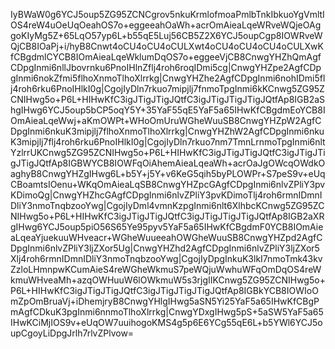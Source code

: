 IyBWaW0g6YCJ5oup5ZG95ZCNCgrov5nkuKrmlofmoaPmlbTnkIbkuoYgVmltIOS4reW4uOeUqOeahOS7o+eggeeahOaWh+acrOmAieaLqeWRveWQjeOAggoKIyMg5Z+65LqO57yp6L+b55qE5Luj56CB5Z2X6YCJ5oupCgp8IOWRveWQjCB8IOaPj+i/hyB8Cnwt4oCU4oCU4oCULXwt4oCU4oCU4oCU4oCULXwKfCBgdmlCYCB8IOmAieaLqeWklumDqOS7o+eggeeVjCB8CnwgYHZhQmAgfCDpgInmi6nllJbovrnku6PnoIHlnZflj4roh6roqIDmi5cg|CnwgYHZpe2AgfCDpgInmi6nokZfmi5flhoXnmoTlhoXlrrkg|CnwgYHZhe2AgfCDpgInmi6nohIDmi5flj4roh6rku6PnoIHlkI0g|CgojIyDln7rkuo7mipjlj7fnmoTpgInmi6kKCnwg5ZG95ZCNIHwg5o+P6L+HIHwKfC3igJTigJTigJQtfC3igJTigJTigJTigJQtfAp8IGB2aShgIHwg6YCJ5oup5bCP5oqY5Y+35YaF55qE5YaF5a65IHwKfCBgdmEoYCB8IOmAieaLqeWwj+aKmOWPt+WHoOmUruWGheWuuSB8CnwgYHZpW2AgfCDpgInmi6nkuK3mipjlj7flhoXnmoTlhoXlrrkg|CnwgYHZhW2AgfCDpgInmi6nkuK3mipjlj7flj4roh6rku6PnoIHlkI0g|CgojIyDln7rkuo7nm7TmnLrnmoTpgInmi6nltYzlrrUKCnwg5ZG95ZCNIHwg5o+P6L+HIHwKfC3igJTigJTigJQtfC3igJTigJTigJTigJQtfAp8IGBWYCB8IOWFqOiAhemAieaLqeaWh+acrOaJgOWcqOWdkOaghyB8CnwgYHZgIHwg6L+b5Y+j5Y+v6KeG5qih5byPLOWPr+S7peS9v+eUqCBoamtsIOenu+WKqOmAieaLqSB8CnwgYHZpcGAgfCDpgInmi6nlvZPliY3pvKDimoQg|CnwgYHZhcGAgfCDpgInmi6nlvZPliY3pvKDimoTlj4roh6rmnIDmnIDliY3nmoTnqbzooYwg|CgojIyDml4vmnKzpgInmi6nlt6XlhbcKCnwg5ZG95ZCNIHwg5o+P6L+HIHwKfC3igJTigJTigJQtfC3igJTigJTigJTigJQtfAp8IGB2aXRgIHwg6YCJ5oup5piO56S65Ye95pyv5YaF5a65IHwKfCBgdmF0YCB8IOmAieaLqeaYjuekuuWHveacr+WGheWuueeahOWGheWuuSB8CnwgYHZpd2AgfCDpgInmi6nlvZPliY3ljZXor5Ug|CnwgYHZhd2AgfCDpgInmi6nlvZPliY3ljZXor5Xlj4roh6rmnIDmnIDliY3nmoTnqbzooYwg|CgojIyDpgInkuK3lkI7nmoTmk43kvZzloLHmnpwKCumAieS4reWGheWkmuS7peWQjuWwhuWFqOmDqOS4reWkmuWHveaMh+azqOWHuuW6lOWkmuW5s3rjgIIKCnwg5ZG95ZCNIHwg5o+P6L+HIHwKfC3igJTigJTigJQtfC3igJTigJTigJTigJQtfAp8IGBkYCB8IOWIoOmZpOmBruaVj+iDhemjryB8CnwgYHlgIHwg5aSN5Yi25YaF5a65IHwKfCBgPmAgfCDkuK3pgInmi6nnmoTlhoXlrrkg|CnwgYDxgIHwg5pS+5aSW5YaF5a65IHwKCiMjIOS9v+eUqOW7uuihogoKMS4g5p6E6YCg55qE6L+b5YWl6YCJ5oupCgoyLiDpgJrlh7rlvZPlvow=
